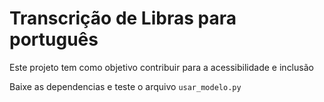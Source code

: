 # Transcrição de Libras para português

Este projeto tem como objetivo contribuir para a acessibilidade e inclusão



Baixe as dependencias e teste o arquivo `usar_modelo.py`